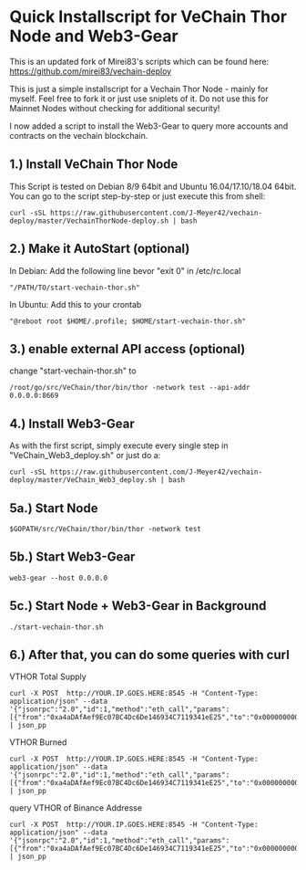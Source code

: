 Quick Installscript for VeChain Thor Node and Web3-Gear
==================

This is an updated fork of Mirei83's scripts which can be found here: https://github.com/mirei83/vechain-deploy

This is just a simple installscript for a Vechain Thor Node - mainly for myself. Feel free to fork it or just use sniplets of it. 
Do not use this for Mainnet Nodes without checking for additional security!

I now added a script to install the Web3-Gear to query more accounts and contracts on the vechain blockchain.

1.)  Install VeChain Thor Node
------------------------
This Script is tested on Debian 8/9 64bit and Ubuntu 16.04/17.10/18.04 64bit. You can go to the script step-by-step or just execute this from shell:

```shell
curl -sSL https://raw.githubusercontent.com/J-Meyer42/vechain-deploy/master/VechainThorNode-deploy.sh | bash
```

2.) Make it AutoStart (optional)
------------------------
In Debian:
Add the following line bevor "exit 0" in /etc/rc.local
```shell
"/PATH/TO/start-vechain-thor.sh"
```

In Ubuntu:
Add this to your crontab
```shell
"@reboot root $HOME/.profile; $HOME/start-vechain-thor.sh"
```



3.) enable external API access (optional)
------------------------
change "start-vechain-thor.sh" to
```shell
/root/go/src/VeChain/thor/bin/thor -network test --api-addr 0.0.0.0:8669
```

4.) Install Web3-Gear
------------------------
As with the first script, simply execute every single step in "VeChain_Web3_deploy.sh" or just do a:

```shell
curl -sSL https://raw.githubusercontent.com/J-Meyer42/vechain-deploy/master/VeChain_Web3_deploy.sh | bash
```

5a.) Start Node
------------------------
```shell
$GOPATH/src/VeChain/thor/bin/thor -network test
```

5b.) Start Web3-Gear
------------------------
```shell
web3-gear --host 0.0.0.0 
```

5c.) Start Node + Web3-Gear in Background
------------------------
```shell
./start-vechain-thor.sh
```

6.) After that, you can do some queries with curl
------------------------

 VTHOR Total Supply
```shell
curl -X POST  http://YOUR.IP.GOES.HERE:8545 -H "Content-Type: application/json" --data '{"jsonrpc":"2.0","id":1,"method":"eth_call","params":[{"from":"0xa4aDAfAef9Ec07BC4Dc6De146934C7119341eE25","to":"0x0000000000000000000000000000456E65726779","data":"0x18160ddd","value":"0x0","gas":"0x2dc6c0"},"latest"]}' | json_pp
```

VTHOR Burned
```shell
curl -X POST  http://YOUR.IP.GOES.HERE:8545 -H "Content-Type: application/json" --data '{"jsonrpc":"2.0","id":1,"method":"eth_call","params":[{"from":"0xa4aDAfAef9Ec07BC4Dc6De146934C7119341eE25","to":"0x0000000000000000000000000000456E65726779","data":"0xd89135cd","value":"0x0","gas":"0x2dc6c0"},"latest"]}' | json_pp
```

query VTHOR of Binance Addresse
```shell
curl -X POST  http://YOUR.IP.GOES.HERE:8545 -H "Content-Type: application/json" --data '{"jsonrpc":"2.0","id":1,"method":"eth_call","params":[{"from":"0xa4aDAfAef9Ec07BC4Dc6De146934C7119341eE25","to":"0x0000000000000000000000000000456E65726779","data":"0x70a08231000000000000000000000000a4aDAfAef9Ec07BC4Dc6De146934C7119341eE25","value":"0x0","gas":"0x2dc6c0"},"latest"]}' | json_pp
```

